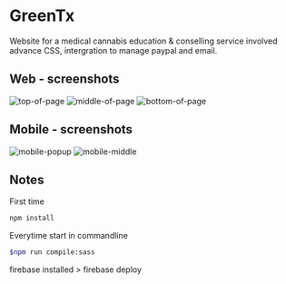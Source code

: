 # GreenTx
Website for a medical cannabis education & conselling service involved advance CSS, intergration to manage paypal and email. 
## Web - screenshots
![top-of-page](./public/images/GreenTx-Scroll-From-Top.gif)
![middle-of-page](./public/images/GreenTx-Middle-Section-1.gif)
![bottom-of-page](./public/images/GreenTx-Last-Part.gif)
## Mobile - screenshots
![mobile-popup](public/images/GreenTx-Mobile.gif)
![mobile-middle](public/images/Greetx-Middle-Mobile.gif)
## Notes 
First time
```bash
npm install 
```
Everytime start in commandline
```bash
$npm run compile:sass
```
firebase installed > firebase deploy  



